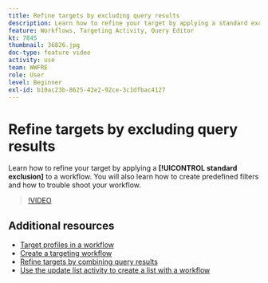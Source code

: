 ```yaml
---
title: Refine targets by excluding query results
description: Learn how to refine your target by applying a standard exclusion to a workflow. You will also learn how to create predefined filters and how to trouble shoot your workflow.
feature: Workflows, Targeting Activity, Query Editor
kt: 7845
thumbnail: 36826.jpg
doc-type: feature video
activity: use
team: WWFRE
role: User
level: Beginner
exl-id: b10ac23b-8625-42e2-92ce-3c1dfbac4127
---
```

# Refine targets by excluding query results

Learn how to refine your target by applying a **[!UICONTROL standard exclusion]** to a workflow. You will also learn how to create predefined filters and how to trouble shoot your workflow.

>[!VIDEO](https://video.tv.adobe.com/v/36826?quality=12)

## Additional resources

* [Target profiles in a workflow](/help/profile-management/target-profiles-in-a-workflow.md)
* [Create a targeting workflow](/help/process-management/create-a-targeting-workflow.md)
* [Refine targets by combining query results](/help/process-management/refine-targets-by-combining-query-results.md)
* [Use the update list activity to create a list with a workflow](/help/process-management/use-the-update-list-activity.md)
